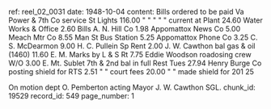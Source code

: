ref: reel_02_0031
date: 1948-10-04
content: Bills ordered to be paid
Va Power & 7th Co service St Lights 116.00
" " " " " current at Plant 24.60
Water Works & Office 2.60
Bills A. N. Hill Co 1.98
Appomattox News Co 5.00
Meach Mtr Co 8.55
Man St Bus Station 5.25
Appomattox Phone Co 3.25
C. S. McDearmon 9.00
H. C. Pullein Sp Rent 2.00
J. W. Cawthon bal gas & oil (1460) 11.60
E. M. Marks by L & S Rt 7.75
Eddie Woodson roadosing crew W/O 3.00
E. Mt. Sublet 7th & 2nd bal in full Rest Tues 27.94
Henry Burge Co posting shield for RTS 2.51
" " court fees 20.00
" " made shield for 201 25

On motion dept
O. Pemberton acting Mayor
J. W. Cawthon SGL.
chunk_id: 19529
record_id: 549
page_number: 1

